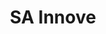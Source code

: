 ---
title: 'SA Innove'
title_en: 'SA Innove'
maintainer_name:
maintainer_email:
description: 'Innove on Eesti hariduse kompetentsikeskus. Personaalse hariduse edendajana töötame välja õppimist ja õpetamist toetavaid uuenduslikke lahendusi. Korraldame eksameid, teste ja uuringuid ning pakume Rajaleidja võrgustiku kaudu tasuta haridustugiteenuseid.'
description_en: 'Foundation Innove is an education competence center that coordinates and promotes general and vocational education in Estonia and offers educational counseling services through the nationwide Rajaleidja network. '
twitter: ''
logo: innove.png
---